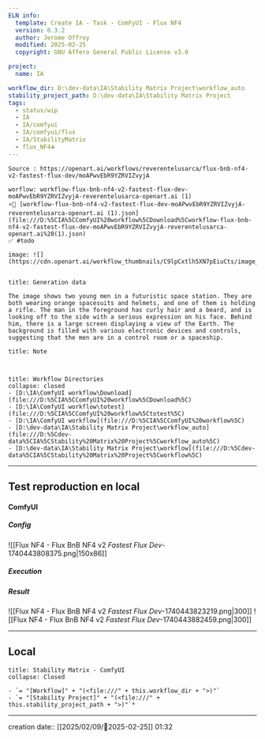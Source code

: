 ```yaml
---
ELN info:
  template: Create IA - Task - ComFyUI - Flux NF4
  version: 0.3.2
  author: Jerome Offroy
  modified: 2025-02-25
  copyright: GNU Affero General Public License v3.0

project:
  name: IA

workflow_dir: D:\dev-data\IA\Stability Matrix Project\workflow_auto
stability_project_path: D:\dev-data\IA\Stability Matrix Project
tags:
  - status/wip
  - IA
  - IA/comfyui
  - IA/comfyui/flux
  - IA/StabilityMatrix
  - flux_NF4➕
---
```

```ad-tip
Source : https://openart.ai/workflows/reverentelusarca/flux-bnb-nf4-v2-fastest-flux-dev/moAPwvEbR9YZRVIZvyjA

worflow: workflow-flux-bnb-nf4-v2-fastest-flux-dev-moAPwvEbR9YZRVIZvyjA-reverentelusarca-openart.ai (1) 
⭐🚧 [workflow-flux-bnb-nf4-v2-fastest-flux-dev-moAPwvEbR9YZRVIZvyjA-reverentelusarca-openart.ai (1).json](file:///D:%5CIA%5CComfyUI%20workflow%5CDownload%5Cworkflow-flux-bnb-nf4-v2-fastest-flux-dev-moAPwvEbR9YZRVIZvyjA-reverentelusarca-openart.ai%20(1).json)
✅ #todo 

image: ![](https://cdn.openart.ai/workflow_thumbnails/C9lpCxtlh5XN7pEiuCts/image_2dVGhGmD_1723428779001_raw.jpg)


```

````ad-quote
title: Generation data

The image shows two young men in a futuristic space station. They are both wearing orange spacesuits and helmets, and one of them is holding a rifle. The man in the foreground has curly hair and a beard, and is looking off to the side with a serious expression on his face. Behind him, there is a large screen displaying a view of the Earth. The background is filled with various electronic devices and controls, suggesting that the men are in a control room or a spaceship. 

````

```ad-note
title: Note

 

```
```ad-info
title: Workflow Directories
collapse: closed
- [D:\IA\ComfyUI workflow\Download](file:///D:%5CIA%5CComfyUI%20workflow%5CDownload%5C)
- [D:\IA\ComfyUI workflow\totest](file:///D:%5CIA%5CComfyUI%20workflow%5Ctotest%5C)
- [D:\IA\ComfyUI workflow](file:///D:%5CIA%5CComfyUI%20workflow%5C)
- [D:\dev-data\IA\Stability Matrix Project\workflow_auto](file:///D:%5Cdev-data%5CIA%5CStability%20Matrix%20Project%5Cworkflow_auto%5C)
- [D:\dev-data\IA\Stability Matrix Project\workflow](file:///D:%5Cdev-data%5CIA%5CStability%20Matrix%20Project%5Cworkflow%5C)
```


---

## Test reproduction en local

#### ComfyUI
##### Config
![[Flux NF4 - Flux BnB NF4 v2 _Fastest Flux Dev_-1740443808375.png|150x86]]
##### Execution
##### Result
![[Flux NF4 - Flux BnB NF4 v2 _Fastest Flux Dev_-1740443823219.png|300]]  ![[Flux NF4 - Flux BnB NF4 v2 _Fastest Flux Dev_-1740443882459.png|300]]

---
## Local

```ad-tip
title: Stability Matrix - ComfyUI
collapse: Closed

- `= "[Workflow]" + "(<file:///" + this.workflow_dir + ">)"`
- `= "[Stability Project]" + "(<file:///" + this.stability_project_path + ">)"`*
```

---
creation date:: [[2025/02/09/📒2025-02-25]]  01:32

